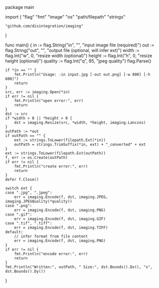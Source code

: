 package main

import (
	"flag"
	"fmt"
	"image"
	"os"
	"path/filepath"
	"strings"

	"github.com/disintegration/imaging"
)

func main() {
	in := flag.String("in", "", "input image file (required)")
	out := flag.String("out", "", "output file (optional, will infer ext)")
	width := flag.Int("w", 0, "resize width (optional)")
	height := flag.Int("h", 0, "resize height (optional)")
	quality := flag.Int("q", 95, "jpeg quality")
	flag.Parse()

	if *in == "" {
		fmt.Println("Usage: -in input.jpg [-out out.png] [-w 800] [-h 600]")
		return
	}
	src, err := imaging.Open(*in)
	if err != nil {
		fmt.Println("open error:", err)
		return
	}
	dst := src
	if *width > 0 || *height > 0 {
		dst = imaging.Resize(src, *width, *height, imaging.Lanczos)
	}
	outPath := *out
	if outPath == "" {
		ext := strings.ToLower(filepath.Ext(*in))
		outPath = strings.TrimSuffix(*in, ext) + "_converted" + ext
	}
	ext := strings.ToLower(filepath.Ext(outPath))
	f, err := os.Create(outPath)
	if err != nil {
		fmt.Println("create error:", err)
		return
	}
	defer f.Close()

	switch ext {
	case ".jpg", ".jpeg":
		err = imaging.Encode(f, dst, imaging.JPEG, imaging.JPEGQuality(*quality))
	case ".png":
		err = imaging.Encode(f, dst, imaging.PNG)
	case ".gif":
		err = imaging.Encode(f, dst, imaging.GIF)
	case ".tif", ".tiff":
		err = imaging.Encode(f, dst, imaging.TIFF)
	default:
		// infer format from file content
		err = imaging.Encode(f, dst, imaging.PNG)
	}
	if err != nil {
		fmt.Println("encode error:", err)
		return
	}
	fmt.Println("Written:", outPath, " Size:", dst.Bounds().Dx(), "x", dst.Bounds().Dy())
}
